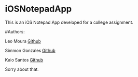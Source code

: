 # iOSNotepadApp

This is an iOS Notepad App developed for a college assignment.

#Authors:

Leo Moura [Github](https://github.com/leoMouraNet)

Simmon Gonzales [Github](https://github.com/ximonali)

Kaio Santos [Github](https://github.com/kaiow10)

Sorry about that.


